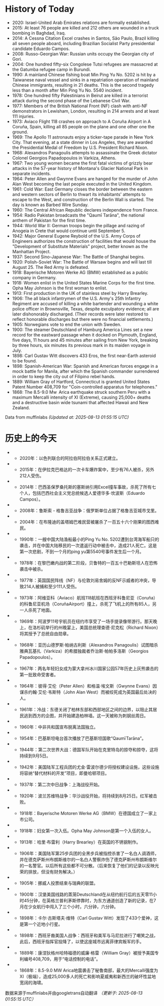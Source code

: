 # History of Today 

- 2020: Israel-United Arab Emirates relations are formally established.
- 2015: At least 76 people are killed and 212 others are wounded in a truck bombing in Baghdad, Iraq.
- 2014: A Cessna Citation Excel crashes in Santos, São Paulo, Brazil killing all seven people aboard, including Brazilian Socialist Party presidential candidate Eduardo Campos.
- 2008: Russo-Georgian War: Russian units occupy the Georgian city of Gori.
- 2004: One hundred fifty-six Congolese Tutsi refugees are massacred at the Gatumba refugee camp in Burundi.
- 1990: A mainland Chinese fishing boat Min Ping Yu No. 5202 is hit by a Taiwanese naval vessel and sinks in a repatriation operation of mainland Chinese immigrants, resulting in 21 deaths. This is the second tragedy less than a month after Min Ping Yu No. 5540 incident.
- 1978: One hundred fifty Palestinians in Beirut are killed in a terrorist attack during the second phase of the Lebanese Civil War.
- 1977: Members of the British National Front (NF) clash with anti-NF demonstrators in Lewisham, London, resulting in 214 arrests and at least 111 injuries.
- 1973: Aviaco Flight 118 crashes on approach to A Coruña Airport in A Coruña, Spain, killing all 85 people on the plane and one other one the ground.
- 1969: The Apollo 11 astronauts enjoy a ticker-tape parade in New York City. That evening, at a state dinner in Los Angeles, they are awarded the Presidential Medal of Freedom by U.S. President Richard Nixon.
- 1968: Alexandros Panagoulis attempts to assassinate the Greek dictator Colonel Georgios Papadopoulos in Varkiza, Athens.
- 1967: Two young women became the first fatal victims of grizzly bear attacks in the 57-year history of Montana's Glacier National Park in separate incidents.
- 1964: Peter Allen and Gwynne Evans are hanged for the murder of John Alan West becoming the last people executed in the United Kingdom.
- 1961: Cold War: East Germany closes the border between the eastern and western sectors of Berlin to thwart its inhabitants' attempts to escape to the West, and construction of the Berlin Wall is started. The day is known as Barbed Wire Sunday.
- 1960: The Central African Republic declares independence from France.
- 1954: Radio Pakistan broadcasts the "Qaumī Tarāna", the national anthem of Pakistan for the first time.
- 1944: World War II: German troops begin the pillage and razing of Anogeia in Crete that would continue until September 5.
- 1942: Major General Eugene Reybold of the U.S. Army Corps of Engineers authorizes the construction of facilities that would house the "Development of Substitute Materials" project, better known as the Manhattan Project.
- 1937: Second Sino-Japanese War: The Battle of Shanghai begins.
- 1920: Polish-Soviet War: The Battle of Warsaw begins and will last till August 25. The Red Army is defeated.
- 1918: Bayerische Motoren Werke AG (BMW) established as a public company in Germany.
- 1918: Women enlist in the United States Marine Corps for the first time. Opha May Johnson is the first woman to enlist.
- 1913: First production in the UK of stainless steel by Harry Brearley.
- 1906: The all black infantrymen of the U.S. Army's 25th Infantry Regiment are accused of killing a white bartender and wounding a white police officer in Brownsville, Texas, despite exculpatory evidence; all are later dishonorably discharged. (Their records were later restored to reflect honorable discharges but there were no financial settlements.)
- 1905: Norwegians vote to end the union with Sweden.
- 1900: The steamer Deutschland of Hamburg America Lines set a new record for the eastward passage when it docked on Plymouth, England, five days, 11 hours and 45 minutes after sailing from New York, breaking by three hours, six minutes its previous mark in its maiden voyage in July.
- 1898: Carl Gustav Witt discovers 433 Eros, the first near-Earth asteroid to be found.
- 1898: Spanish-American War: Spanish and American forces engage in a mock battle for Manila, after which the Spanish commander surrendered in order to keep the city out of Filipino rebel hands.
- 1889: William Gray of Hartford, Connecticut is granted United States Patent Number 408,709 for "Coin-controlled apparatus for telephones."
- 1868: The 8.5-9.0 Mw  Arica earthquake struck southern Peru with a maximum Mercalli intensity of XI (Extreme), causing 25,000+ deaths and a destructive basin wide tsunami that affected Hawaii and New Zealand.

Data from muffinlabs
*(Updated at: 2025-08-13 01:55:15 UTC)*

# 历史上的今天 

- -  2020年：以色列联合的阿拉伯阿拉伯关系正式建立。
- -  2015年：在伊拉克巴格达的一次卡车爆炸案中，至少有76人被杀，另外212人受伤。
- -  2014年：巴西圣保罗桑托斯的塞斯纳引用Excel撞车事故，杀死了所有七个人，包括巴西社会主义党总统候选人爱德华多·坎波斯（Eduardo Campos）。
- -  2008年：鲁斯索 - 格鲁吉亚战争：俄罗斯单位占据了格鲁吉亚城市戈里。
- -  2004年：在布隆迪的盖塔姆巴难民营被屠杀了一百五十六个刚果的图西难民。
- -  1990年：一艘中国大陆渔船最小的Ping Yu No. 5202遭到台湾海军船只的袭击，并在中国大陆移民的一次遣返行动中被击中，造成21人死亡。这是第一次悲剧，不到一个月的ping yu第5540号事件发生后一个月。
- -  1978年：在黎巴嫩内战的第二阶段，贝鲁特的一百五十巴勒斯坦人在恐怖袭击中被杀。
- -  1977年：英国国民阵线（NF）与伦敦刘易舍姆的反NF示威者的冲突，导致214人被捕和至少111人受伤。
- -  1973年：阿维亚科（Aviaco）航班118航班在西班牙科鲁尼亚（Coruña）的科鲁尼亚机场（CoruñaAirport）撞上，杀死了飞机上的所有85人，另一人杀死了地面。
- -  1969年：阿波罗11号宇航员在纽约市享受了一场手提录像带游行。那天晚上，在洛杉矶举行的州晚宴上，美国总统理查德·尼克松（Richard Nixon）将其授予了总统自由勋章。
- -  1968年：亚历山德罗斯·帕纳古利斯（Alexandros Panagoulis）试图暗杀雅典瓦基扎（Varkiza）的希腊独裁者乔治斯·帕帕多洛斯（Georgios Papadopoulos）。
- -  1967年：两名年轻妇女成为蒙大拿州冰川国家公园57年历史上灰熊袭击的第一批致命受害者。
- -  1964年：彼得·艾伦（Peter Allen）和格温·埃文斯（Gwynne Evans）因谋杀约翰·艾伦·韦斯特（John Alan West）而被绞死成为英国最后处决的人。
- -  1961年：冷战：东德关闭了柏林东部和西部地区之间的边界，以阻止其居民逃到西方的企图，并开始建造柏林墙。这一天被称为刺钢丝周日。
- -  1960年：中非共和国宣布脱离法国独立。
- -  1954年：巴基斯坦电台首次播放了巴基斯坦国歌“QaumīTarāna”。
- -  1944年：第二次世界大战：德国军队开始在克里特岛的掠夺和掠夺，这将持续到9月5日。
- -  1942年：美国陆军工程兵团的尤金·雷波尔德少将授权建设设施，这些设施将容纳“替代材料的开发”项目，即曼哈顿项目。
- -  1937年：第二次中日战争：上海战役开始。
- -  1920年：波兰苏维特战争：华沙战役开始，将持续到8月25日。红军被击败。
- -  1918年：Bayerische Motoren Werke AG（BMW）在德国成立了一家上市公司。
- -  1918年：妇女第一次入伍。Opha May Johnson是第一个入伍的女人。
- -  1913年：哈里·布雷利（Harry Brearley）在英国的不锈钢制作。
- -  1906年：美国陆军第25步兵团的全黑步兵被指控杀害了一名白人调酒师，并在德克萨斯州布朗斯维尔的一名白人警察炸伤了德克萨斯州布朗斯维尔的一名警官。以后所有这些都不可分散。（后来恢复了他们的记录以反映光荣的排放，但没有财务解决。）
- -  1905年：挪威人投票结束与瑞典的联盟。
- -  1900年：汉堡美国线路的蒸笼Deutschland在从纽约航行后的五天零11小时45分钟，在英格兰普利茅斯停靠时，为东方通道创造了新的记录，在7月在少女航行中闯入了三个小时，六分钟，六分钟。
- -  1898年：卡尔·古斯塔夫·维特（Carl Gustav Witt）发现了433个爱神，这是第一个近地小行星。
- -  1898年：西班牙裔美国人战争：西班牙和美军与马尼拉进行了嘲笑之战，此后，西班牙指挥官投降了，以使这座城市远离菲律宾叛军的手。
- -  1889年：康涅狄格州哈特福德的威廉·格雷（William Gray）被授予美国专利编号408,709，用于“电话控制的电话”。
- -  1868年：8.5-9.0 MW Arica地震袭击了秘鲁南部，最大的Mercalli强度为XI（极端），造成25,000多人的死亡和影响夏威夷和新西兰的破坏性盆地宽阔的海啸。

数据来源于muffinlabs并由googletrans自动翻译
*（更新于: 2025-08-13 01:55:15 UTC）*